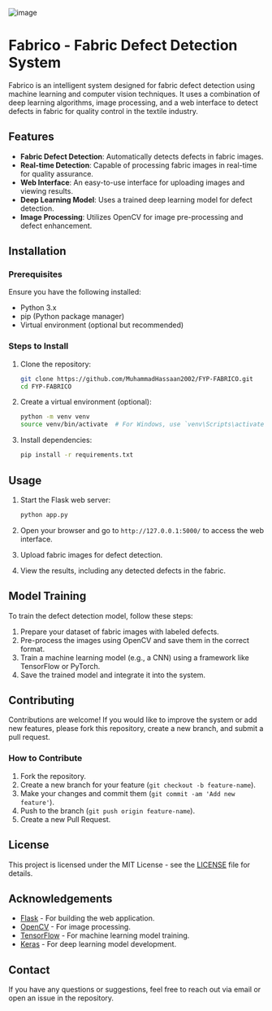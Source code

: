 ![image](https://github.com/user-attachments/assets/3f117a3c-eb01-4575-a4fd-45a325561fa2)

# Fabrico - Fabric Defect Detection System

Fabrico is an intelligent system designed for fabric defect detection using machine learning and computer vision techniques. It uses a combination of deep learning algorithms, image processing, and a web interface to detect defects in fabric for quality control in the textile industry.

## Features

- **Fabric Defect Detection**: Automatically detects defects in fabric images.
- **Real-time Detection**: Capable of processing fabric images in real-time for quality assurance.
- **Web Interface**: An easy-to-use interface for uploading images and viewing results.
- **Deep Learning Model**: Uses a trained deep learning model for defect detection.
- **Image Processing**: Utilizes OpenCV for image pre-processing and defect enhancement.

## Installation

### Prerequisites

Ensure you have the following installed:

- Python 3.x
- pip (Python package manager)
- Virtual environment (optional but recommended)

### Steps to Install

1. Clone the repository:

    ```bash
    git clone https://github.com/MuhammadHassaan2002/FYP-FABRICO.git
    cd FYP-FABRICO
    ```

2. Create a virtual environment (optional):

    ```bash
    python -m venv venv
    source venv/bin/activate  # For Windows, use `venv\Scripts\activate`
    ```

3. Install dependencies:

    ```bash
    pip install -r requirements.txt
    ```

## Usage

1. Start the Flask web server:

    ```bash
    python app.py
    ```

2. Open your browser and go to `http://127.0.0.1:5000/` to access the web interface.

3. Upload fabric images for defect detection.

4. View the results, including any detected defects in the fabric.

## Model Training

To train the defect detection model, follow these steps:

1. Prepare your dataset of fabric images with labeled defects.
2. Pre-process the images using OpenCV and save them in the correct format.
3. Train a machine learning model (e.g., a CNN) using a framework like TensorFlow or PyTorch.
4. Save the trained model and integrate it into the system.

## Contributing

Contributions are welcome! If you would like to improve the system or add new features, please fork this repository, create a new branch, and submit a pull request.

### How to Contribute

1. Fork the repository.
2. Create a new branch for your feature (`git checkout -b feature-name`).
3. Make your changes and commit them (`git commit -am 'Add new feature'`).
4. Push to the branch (`git push origin feature-name`).
5. Create a new Pull Request.

## License

This project is licensed under the MIT License - see the [LICENSE](LICENSE) file for details.

## Acknowledgements

- [Flask](https://flask.palletsprojects.com/) - For building the web application.
- [OpenCV](https://opencv.org/) - For image processing.
- [TensorFlow](https://www.tensorflow.org/) - For machine learning model training.
- [Keras](https://keras.io/) - For deep learning model development.

## Contact

If you have any questions or suggestions, feel free to reach out via email or open an issue in the repository.
